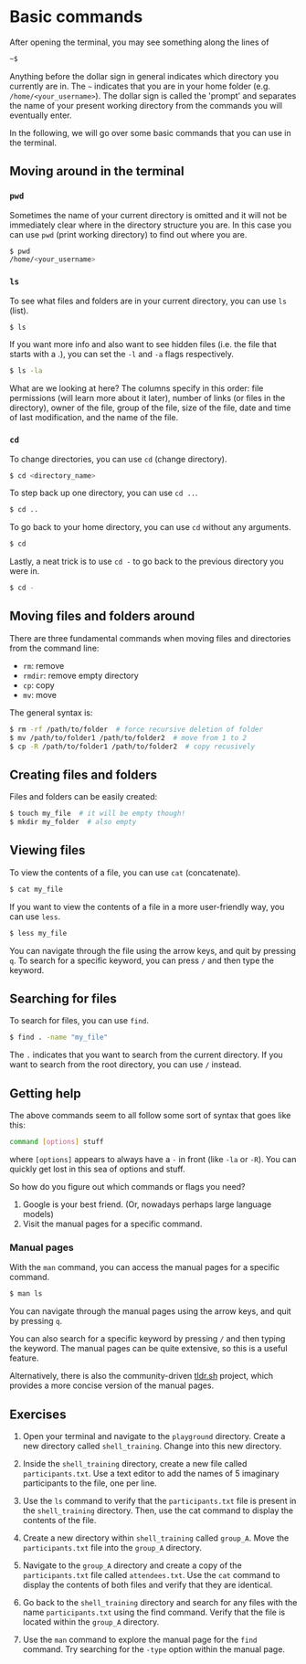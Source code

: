 
# Basic commands

After opening the terminal, you may see something along the lines of

```bash
~$
```

Anything before the dollar sign in general indicates which directory you currently are in. The `~` indicates that you are in your home folder (e.g. `/home/<your_username>`). The dollar sign is called the 'prompt' and separates the name of your present working directory from the commands you will eventually enter.

In the following, we will go over some basic commands that you can use in the terminal.

## Moving around in the terminal

### `pwd`

Sometimes the name of your current directory is omitted and it will not be immediately clear
where in the directory structure you are. In this case you can use `pwd` (print working directory) to find out where you are.

```bash
$ pwd
/home/<your_username>
```

### `ls`

To see what files and folders are in your current directory, you can use `ls` (list).

```bash
$ ls
```

If you want more info and also want to see hidden files (i.e. the file that starts with a .), you can set the `-l` and `-a` flags respectively.

```bash
$ ls -la
```

What are we looking at here? The columns specify in this order: file permissions (will learn more about it later), number of links (or files in the directory), owner of the file, group of the file, size of the file, date and time of last modification, and the name of the file.

### `cd`

To change directories, you can use `cd` (change directory).

```bash
$ cd <directory_name>
```

To step back up one directory, you can use `cd ..`.

```bash
$ cd ..
```

To go back to your home directory, you can use `cd` without any arguments.

```bash
$ cd
```

Lastly, a neat trick is to use `cd -` to go back to the previous directory you were in.

```bash
$ cd -
```

## Moving files and folders around

There are three fundamental commands when moving files and directories from the command line:

- `rm`: remove
- `rmdir`: remove empty directory
- `cp`: copy
- `mv`: move


The general syntax is:

```bash
$ rm -rf /path/to/folder  # force recursive deletion of folder
$ mv /path/to/folder1 /path/to/folder2  # move from 1 to 2
$ cp -R /path/to/folder1 /path/to/folder2  # copy recusively
```

## Creating files and folders

Files and folders can be easily created:

```bash
$ touch my_file  # it will be empty though!
$ mkdir my_folder  # also empty
```

## Viewing files

To view the contents of a file, you can use `cat` (concatenate).

```bash
$ cat my_file
```

If you want to view the contents of a file in a more user-friendly way, you can use `less`.

```bash
$ less my_file
```

You can navigate through the file using the arrow keys, and quit by pressing `q`. To search for a specific keyword, you can press `/` and then type the keyword.

## Searching for files

To search for files, you can use `find`.

```bash
$ find . -name "my_file"
```

The `.` indicates that you want to search from the current directory. If you want to search from the root directory, you can use `/` instead.

## Getting help

The above commands seem to all follow some sort of syntax that goes like this:

```bash
command [options] stuff
```

where `[options]` appears to always have a `-` in front (like `-la` or `-R`). You can quickly get lost in this sea of options and stuff.

So how do you figure out which commands or flags you need?

1. Google is your best friend. (Or, nowadays perhaps large language models)
2. Visit the manual pages for a specific command.


### Manual pages

With the `man` command, you can access the manual pages for a specific command.

```bash
$ man ls
```

You can navigate through the manual pages using the arrow keys, and quit by pressing `q`.

You can also search for a specific keyword by pressing `/` and then typing the keyword. The manual pages can be quite extensive, so this is a useful feature.

Alternatively, there is also the community-driven [tldr.sh](https://tldr.sh/) project, which provides a more concise version of the manual pages.

## Exercises

1. Open your terminal and navigate to the `playground` directory. Create a new directory called `shell_training`. Change into this new directory.

2. Inside the `shell_training` directory, create a new file called `participants.txt`. Use a text editor to add the names of 5 imaginary participants to the file, one per line.

3. Use the `ls` command to verify that the `participants.txt` file is present in the `shell_training` directory. Then, use the cat command to display the contents of the file.

4. Create a new directory within `shell_training` called `group_A`. Move the `participants.txt` file into the `group_A` directory.

5. Navigate to the `group_A` directory and create a copy of the `participants.txt` file called `attendees.txt`. Use the `cat` command to display the contents of both files and verify that they are identical.

6. Go back to the `shell_training` directory and search for any files with the name `participants.txt` using the find command. Verify that the file is located within the `group_A` directory.

7. Use the `man` command to explore the manual page for the `find` command. Try searching for the `-type` option within the manual page.
